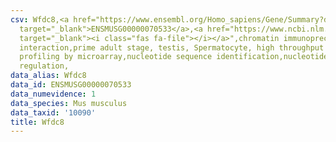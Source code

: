 ```yaml
---
csv: Wfdc8,<a href="https://www.ensembl.org/Homo_sapiens/Gene/Summary?db=core;g=ENSMUSG00000070533"
  target="_blank">ENSMUSG00000070533</a>,<a href="https://www.ncbi.nlm.nih.gov/pubmed/23834426"
  target="_blank"><i class="fas fa-file"></i></a>",chromatin immunoprecipitation assay,direct
  interaction,prime adult stage, testis, Spermatocyte, high throughput transcription
  profiling by microarray,nucleotide sequence identification,nucleotide sequence identification,transcriptional
  regulation,
data_alias: Wfdc8
data_id: ENSMUSG00000070533
data_numevidence: 1
data_species: Mus musculus
data_taxid: '10090'
title: Wfdc8
---
```

